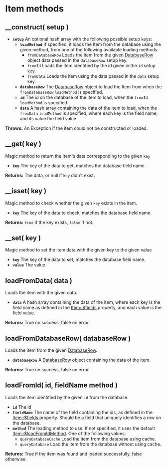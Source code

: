 # Item methods

## \_\_construct\( setup \) <a id="__construct"></a>

* **`setup`** An optional hash array with the following possible setup keys:
  * **`loadMethod`** If specified, it loads the Item from the database using the given method, from one of the following available loading methods:
    * `fromDatabaseRow` Loads the item from the given [DatabaseRow](../databaserow.md) object data passed in the `databaseRow` setup key.
    * `fromId` Loads the item identified by the id given in the `id` setup key.
    * `fromData` Loads the item using the data passed in the `data` setup key.
  * **`databaseRow`** The [DatabaseRow](../databaserow.md) object to load the Item from when the `fromDatabaseRow` `loadMethod` is specified.
  * **`id`** The id on the database of the item to load, when the `fromId` `loadMethod` is specified.
  * **`data`** A hash array containing the data of the item to load, when the `fromData` `loadMethod` is specified, where each key is the field name, and its value the field value.

**Throws:** An Exception if the item could not be constructed or loaded.

## \_\_get\( key \) <a id="__get"></a>

Magic method to return the Item's data corresponding to the given `key`

* **`key`** The key of the data to get, matches the database field name.

**Returns:** The data, or null if `key` didn't exist.

## \_\_isset\( key \) <a id="__isset"></a>

Magic method to check whether the given `key` exists in the item.

* **`key`** The key of the data to check, matches the database field name.

**Returns:** `true` if the key exists, `false` if not.

## \_\_set\( key \)

Magic method to set the item data with the given key to the given value

* **`key`** The key of the data to set, matches the database field name.
* **`value`** The value

## loadFromData\( data \)

Loads the item with the given data.

* **`data`** A hash array containing the data of the item, where each key is the field name as defined in the [Item::$fields](item-properties.md#usdfields) property, and each value is the field value.

**Returns:** True on success, false on error.

## loadFromDatabaseRow\( databaseRow \) <a id="loadfromdatabaserow"></a>

Loads the item from the given [DatabaseRow](../databaserow.md).

* **`databaseRow`** A [DatabaseRow](../databaserow.md) object containing the data of the item.

**Returns:** True on success, false on error.

## loadFromId\( id, fieldName method \) <a id="loadfromid"></a>

Loads the item identified by the given `id` from the database.

* **`id`** The id
* **`fieldName`** The name of the field containing the ids, as defined in the [Item::$fields](item-properties.md#usdfields) property. Should be a field that uniquely identifies a row on the database.
* **`method`** The loading method to use. If not specified, it uses the default [Item::$loadFromIdMethod](item-properties.md#loadfromidmethod). One of the following values:
  * `queryDatabaseCache` Load the item from the database using cache.
  * `queryDatabase` Load the item from the database without using cache.

**Returns:** True if the item was found and loaded successfully, false otherwise.




